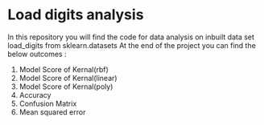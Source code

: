 # Load digits analysis
In this repository you will find the code for data analysis on inbuilt data set load_digits from sklearn.datasets
At the end of the project you can find the below outcomes :
1. Model Score of Kernal(rbf) 
2. Model Score of Kernal(linear)
3. Model Score of Kernal(poly) 
4. Accuracy
5. Confusion Matrix
6. Mean squared error
